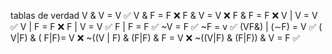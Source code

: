tablas de verdad
V & V = V ✅ 
V & F = F  ❌
F & V = V ❌
F & F = F ❌
V | V = V ✅
V | F =  F  ❌
F | V = V ✅
F | F = F  ✅
~V = F ✅
~F = v ✅
(VF&) | (∼F) =  V  ✅
( V|F) & ( F|F)=  V ❌ 
~((V | F) & (F|F) & F = V ❌
~((V|F) & (F|F)) & V = F  ✅
